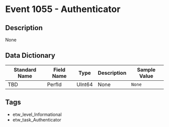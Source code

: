# Event 1055 - Authenticator

## Description
None

## Data Dictionary
|Standard Name|Field Name|Type|Description|Sample Value|
|---|---|---|---|---|
|TBD|PerfId|UInt64|None|`None`|

## Tags
* etw_level_Informational
* etw_task_Authenticator